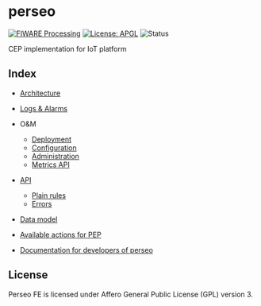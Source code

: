# perseo

[![FIWARE Processing](https://nexus.lab.fiware.org/static/badges/chapters/processing.svg)](https://www.fiware.org/developers/catalogue/)
[![License: APGL](https://img.shields.io/github/license/telefonicaid/perseo-fe.svg)](https://opensource.org/licenses/AGPL-3.0)
![Status](https://nexus.lab.fiware.org/static/badges/statuses/perseo.svg)


CEP implementation for IoT platform

## Index

* [Architecture](documentation/architecture.md)
* [Logs & Alarms](documentation/logs.md)
* O&M
	* [Deployment](documentation/deployment.md)
	* [Configuration](documentation/configuration.md)
	* [Administration](documentation/admin.md)
	* [Metrics API](documentation/metrics_api.md)

* [API](documentation/api.md)
	* [Plain rules](documentation/plain_rules.md)
	* [Errors](documentation/errors.md)
* [Data model](documentation/models.md)
* [Available actions for PEP](documentation/pep_actions.md)
* [Documentation for developers of perseo](documentation/development.md)

## License

Perseo FE is licensed under Affero General Public License (GPL) version 3.
